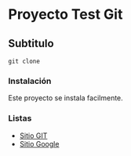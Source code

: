 # Proyecto Test Git 

## Subtitulo

```
git clone
```
### Instalación
Este proyecto se instala facilmente.

### Listas
* [Sitio GIT](https://git-scm.com/)
* [Sitio Google](https://www.google.com/)
